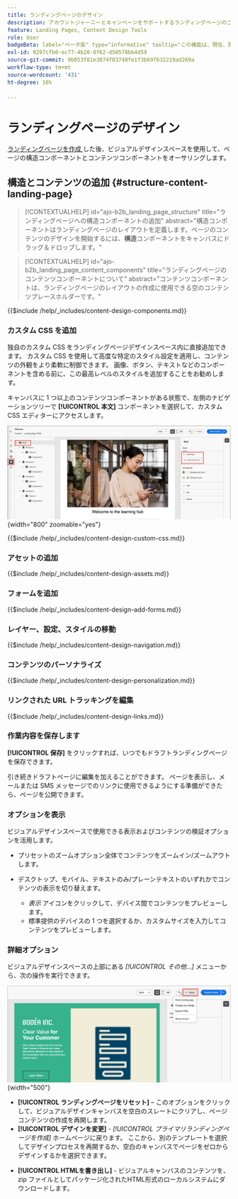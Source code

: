 ```yaml
---
title: ランディングページのデザイン
description: アカウントジャーニーとキャンペーンをサポートするランディングページのコンテンツを設計および作成する方法について説明します。
feature: Landing Pages, Content Design Tools
role: User
badgeBeta: label="ベータ版" type="informative" tooltip="この機能は、現在、限定ベータ版リリース中です"
exl-id: 9297cfb0-ec77-4b20-8f62-d50578bb4d59
source-git-commit: 9b053f81e3074f03740fe1f3b69f632219ad269a
workflow-type: tm+mt
source-wordcount: '431'
ht-degree: 16%

---
```


# ランディングページのデザイン

[ ランディングページを作成 ](./landing-pages.md#create-a-landing-page) した後、ビジュアルデザインスペースを使用して、ページの構造コンポーネントとコンテンツコンポーネントをオーサリングします。

## 構造とコンテンツの追加 {#structure-content-landing-page}

>[!CONTEXTUALHELP]
>id="ajo-b2b_landing_page_structure"
>title="ランディングページへの構造コンポーネントの追加"
>abstract="構造コンポーネントはランディングページのレイアウトを定義します。ページのコンテンツのデザインを開始するには、**構造**&#x200B;コンポーネントをキャンバスにドラッグ＆ドロップします。"

>[!CONTEXTUALHELP]
>id="ajo-b2b_landing_page_content_components"
>title="ランディングページのコンテンツコンポーネントについて"
>abstract="コンテンツコンポーネントは、ランディングページのレイアウトの作成に使用できる空のコンテンツプレースホルダーです。"

{{$include /help/_includes/content-design-components.md}}

### カスタム CSS を追加

独自のカスタム CSS をランディングページデザインスペース内に直接追加できます。 カスタム CSS を使用して高度な特定のスタイル設定を適用し、コンテンツの外観をより柔軟に制御できます。 画像、ボタン、テキストなどのコンポーネントを含める前に、この最高レベルのスタイルを追加することをお勧めします。

キャンバスに 1 つ以上のコンテンツコンポーネントがある状態で、左側のナビゲーションツリーで **[!UICONTROL 本文]** コンポーネントを選択して、カスタム CSS エディターにアクセスします。

![ 本文スタイルへのアクセス ](./assets/landing-page-body-styles-css.png){width="800" zoomable="yes"}

{{$include /help/_includes/content-design-custom-css.md}}

### アセットの追加

{{$include /help/_includes/content-design-assets.md}}

### フォームを追加

{{$include /help/_includes/content-design-add-forms.md}}

### レイヤー、設定、スタイルの移動

{{$include /help/_includes/content-design-navigation.md}}

### コンテンツのパーソナライズ

{{$include /help/_includes/content-design-personalization.md}}

### リンクされた URL トラッキングを編集

{{$include /help/_includes/content-design-links.md}}

### 作業内容を保存します

**[!UICONTROL 保存]** をクリックすれば、いつでもドラフトランディングページを保存できます。

引き続きドラフトページに編集を加えることができます。 ページを表示し、メールまたは SMS メッセージでのリンクに使用できるようにする準備ができたら、ページを公開できます。

### オプションを表示

ビジュアルデザインスペースで使用できる表示およびコンテンツの検証オプションを活用します。

* プリセットのズームオプション全体でコンテンツをズームイン/ズームアウトします。

* デスクトップ、モバイル、テキストのみ/プレーンテキストのいずれかでコンテンツの表示を切り替えます。
   * _表示_ アイコンをクリックして、デバイス間でコンテンツをプレビューします。
   * 標準提供のデバイスの 1 つを選択するか、カスタムサイズを入力してコンテンツをプレビューします。

### 詳細オプション

ビジュアルデザインスペースの上部にある _[!UICONTROL その他…]_ メニューから、次の操作を実行できます。

![ 「詳細」をクリックしてテンプレートアクションにアクセス ](./assets/landing-page-designer-more-menu.png){width="500"}

* **[!UICONTROL ランディングページをリセット]** – このオプションをクリックして、ビジュアルデザインキャンバスを空白のスレートにクリアし、ページコンテンツの作成を再開します。
* **[!UICONTROL デザインを変更]** - _[!UICONTROL プライマリランディングページを作成]_ ホームページに戻ります。 ここから、別のテンプレートを選択してデザインプロセスを再開するか、空白のキャンバスでページをゼロからデザインするかを選択できます。
<!--- * **[!UICONTROL Save as content template]** - Save the page body as a landing page template to be reused across multiple landing pages. You provide a name and description for the template and save it to the list of saved  landing page templates. -->
* **[!UICONTROL HTMLを書き出し]** - ビジュアルキャンバスのコンテンツを、zip ファイルとしてパッケージ化されたHTML形式のローカルシステムにダウンロードします。
